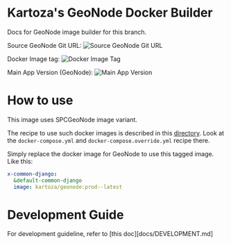 # Kartoza's GeoNode Docker Builder

Docs for GeoNode image builder for this branch.

Source GeoNode Git URL: ![Source GeoNode Git URL](https://img.shields.io/badge/source-https://github.com/kartoza/geonode/tree/3.2.1-blue)

Docker Image tag: ![Docker Image Tag](https://img.shields.io/badge/docker%20image%20tag-kartoza/geonode:prod--latest-blue)

Main App Version (GeoNode): ![Main App Version](https://img.shields.io/badge/main%20app%20version-3.2.1-blue)

# How to use

This image uses SPCGeoNode image variant.

The recipe to use such docker images is described in this [directory](geonode/scripts/spcgeonode). Look at the `docker-compose.yml` and `docker-compose.override.yml` recipe there.

Simply replace the docker image for GeoNode to use this tagged image. Like this:

```yaml
x-common-django:
  &default-common-django
  image: kartoza/geonode:prod--latest
```

# Development Guide

For development guideline, refer to [this doc][docs/DEVELOPMENT.md]